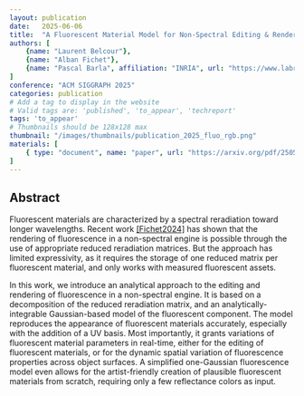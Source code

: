 ```yaml
---
layout: publication
date:   2025-06-06
title:  "A Fluorescent Material Model for Non-Spectral Editing & Rendering"
authors: [
    {name: "Laurent Belcour"},
    {name: "Alban Fichet"},
    {name: "Pascal Barla", affiliation: "INRIA", url: "https://www.labri.fr/perso/barla"},
]
conference: "ACM SIGGRAPH 2025"
categories: publication
# Add a tag to display in the website
# Valid tags are: 'published', 'to_appear', 'techreport'
tags: 'to_appear'
# Thumbnails should be 128x128 max
thumbnail: "/images/thumbnails/publication_2025_fluo_rgb.png"
materials: [
    { type: "document", name: "paper", url: "https://arxiv.org/pdf/2505.19672" },
]
---
```


## Abstract

Fluorescent materials are characterized by a spectral reradiation toward longer wavelengths.
Recent work <a href="https://ggx-research.github.io/publication/2024/06/03/publication-fluo-rgb.html">[Fichet2024]</a> has shown that the rendering of fluorescence in a non-spectral engine is possible through the use of appropriate reduced reradiation matrices. But the approach has limited expressivity, as it requires the storage of one reduced matrix per fluorescent material, and only works with measured fluorescent assets.

In this work, we introduce an analytical approach to the editing and rendering of fluorescence in a non-spectral engine. It is based on a decomposition of the reduced reradiation matrix, and an analytically-integrable Gaussian-based model of the fluorescent component. The model reproduces the appearance of fluorescent materials accurately, especially with the addition of a UV basis. Most importantly, it grants variations of fluorescent material parameters in real-time, either for the editing of fluorescent materials, or for the dynamic spatial variation of fluorescence properties across object surfaces. A simplified one-Gaussian fluorescence model even allows for the artist-friendly creation of plausible fluorescent materials from scratch, requiring only a few reflectance colors as input.